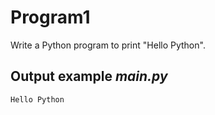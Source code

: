 # Program1
Write a Python program to print "Hello Python".

## Output example *main.py*
```
Hello Python
```